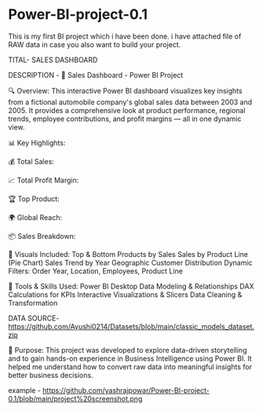 # Power-BI-project-0.1
This is my first BI project which i have been done.
i have attached file of RAW data in case you also want to build your project.

TITAL- SALES DASHBOARD

DESCRIPTION -
🚗 Sales Dashboard - Power BI Project

🔍 Overview:
This interactive Power BI dashboard visualizes key insights from a fictional automobile company's global sales data between 2003 and 2005. It provides a comprehensive look at product performance, regional trends, employee contributions, and profit margins — all in one dynamic view.

📊 Key Highlights:

💰 Total Sales: 

📈 Total Profit Margin:

🏆 Top Product: 

🌍 Global Reach: 

📦 Sales Breakdown: 

📌 Visuals Included:
Top & Bottom Products by Sales
Sales by Product Line (Pie Chart)
Sales Trend by Year
Geographic Customer Distribution
Dynamic Filters: Order Year, Location, Employees, Product Line

🔧 Tools & Skills Used:
Power BI Desktop
Data Modeling & Relationships
DAX Calculations for KPIs
Interactive Visualizations & Slicers
Data Cleaning & Transformation

DATA SOURCE-
https://github.com/Ayushi0214/Datasets/blob/main/classic_models_dataset.zip

🎯 Purpose:
This project was developed to explore data-driven storytelling and to gain hands-on experience in Business Intelligence using Power BI. It helped me understand how to convert raw data into meaningful insights for better business decisions.

example - https://github.com/yashrajpowar/Power-BI-project-0.1/blob/main/project%20screenshot.png
